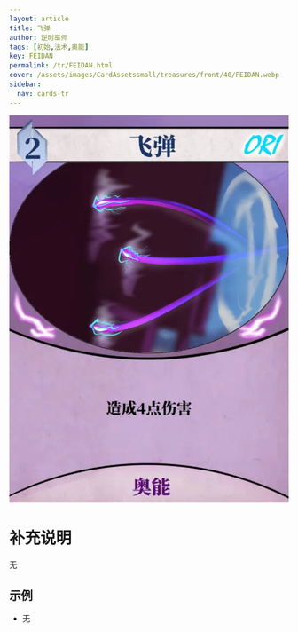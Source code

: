 ```yaml
---
layout: article
title: 飞弹
author: 逆时巫师
tags: [初始,法术,奥能]
key: FEIDAN
permalink: /tr/FEIDAN.html
cover: /assets/images/CardAssetssmall/treasures/front/40/FEIDAN.webp
sidebar:
  nav: cards-tr
---
```

![](/assets/images/CardAssets/treasures/front/40/FEIDAN.webp)

# 补充说明
无


## 示例
* 无